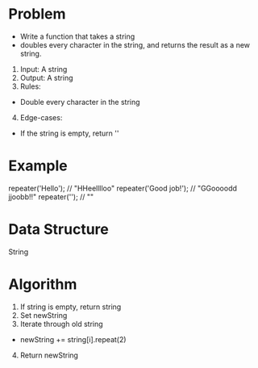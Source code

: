 # Problem

- Write a function that takes a string
- doubles every character in the string, and returns the result as a new string.

1. Input: A string
2. Output: A string 
3. Rules:
  - Double every character in the string 
4. Edge-cases:
  - If the string is empty, return ''

# Example

repeater('Hello');        // "HHeelllloo"
repeater('Good job!');    // "GGoooodd  jjoobb!!"
repeater('');             // ""

# Data Structure

String

# Algorithm

1. If string is empty, return string 
2. Set newString 
3. Iterate through old string 
  - newString += string[i].repeat(2)
4. Return newString


